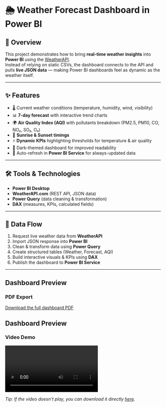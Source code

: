 # 🌦 Weather Forecast Dashboard in Power BI  

## 📌 Overview  
This project demonstrates how to bring **real-time weather insights** into **Power BI** using the [WeatherAPI](https://www.weatherapi.com/).  
Instead of relying on static CSVs, the dashboard connects to the API and pulls **live JSON data** — making Power BI dashboards feel as dynamic as the weather itself.  

---

## ✨ Features  
- 🌡️ Current weather conditions (temperature, humidity, wind, visibility)  
- 📊 **7-day forecast** with interactive trend charts  
- 🌍 **Air Quality Index (AQI)** with pollutants breakdown (PM2.5, PM10, CO, NO₂, SO₂, O₃)  
- 🌅 **Sunrise & Sunset timings**  
- ⚡ **Dynamic KPIs** highlighting thresholds for temperature & air quality  
- 🌙 Dark-themed dashboard for improved readability  
- 🔄 Auto-refresh in **Power BI Service** for always-updated data  

---

## 🛠 Tools & Technologies  
- **Power BI Desktop**  
- **WeatherAPI.com** (REST API, JSON data)  
- **Power Query** (data cleaning & transformation)  
- **DAX** (measures, KPIs, calculated fields)  

---

## 🔄 Data Flow  
1. Request live weather data from **WeatherAPI**  
2. Import JSON response into **Power BI**  
3. Clean & transform data using **Power Query**  
4. Create structured tables (Weather, Forecast, AQI)  
5. Build interactive visuals & KPIs using **DAX**  
6. Publish the dashboard to **Power BI Service**  

---
##  Dashboard Preview

###  PDF Export  
[Download the full dashboard PDF](https://github.com/MithileshKale/Weather-Forecast-Dashboard-Using-API-in-Power-BI-/blob/main/Weather%20Forecast%20Dashboard%20Using%20API/Weather%20Forecast%20Dashboard%20Using%20API.pdf)

##  Dashboard Preview

###  Video Demo
<video src="https://github.com/user-attachments/assets/your-uploaded-video-id.mp4" controls></video>

*Tip: If the video doesn't play, you can download it directly [here](./Weather%20Forecast%20Dashboard%20Using%20API%20Video.mp4).*

